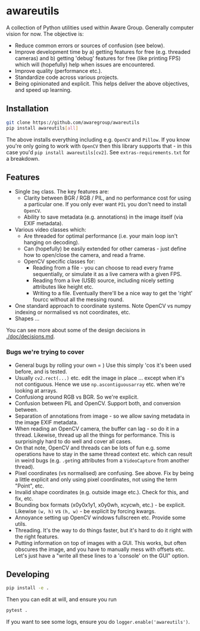 # awareutils

A collection of Python utilities used within Aware Group. Generally computer vision for now. The objective is:

- Reduce common errors or sources of confusion (see below).
- Improve development time by a) getting features for free (e.g. threaded cameras) and b) getting 'debug' features for free (like printing FPS) which will (hopefully) help when issues are encountered.
- Improve quality (performance etc.).
- Standardize code across various projects.
- Being opinionated and explicit. This helps deliver the above objectives, and speed up learning.

## Installation

```sh
git clone https://github.com/awaregroup/awareutils
pip install awareutils[all]
```

The above installs everything including e.g. `OpenCV` and `Pillow`. If you know you're only going to work with `OpenCV` then this library supports that - in this case you'd `pip install awareutils[cv2]`. See `extras-requirements.txt` for a breakdown.

## Features

- Single `Img` class. The key features are:
  - Clarity between BGR / RGB / PIL, and no performance cost for using a particular one. If you only ever want `PIL` you don't need to install `OpenCV`.
  - Ability to save metadata (e.g. annotations) in the image itself (via EXIF metadata).
- Various video classes which:
  - Are threaded for optimal performance (i.e. your main loop isn't hanging on decoding).
  - Can (hopefully) be easily extended for other cameras - just define how to open/close the camera, and read a frame.
  - OpenCV specific classes for:
    - Reading from a file - you can choose to read every frame sequentially, or simulate it as a live camera with a given FPS.
    - Reading from a live (USB) source, including nicely setting attributes like height etc.
    - Writing to a file. Eventually there'll be a nice way to get the 'right' fourcc without all the messing round.
- One standard approach to coordinate systems. Note OpenCV vs numpy indexing or normalised vs not coordinates, etc.
- Shapes ...

You can see more about some of the design decisions in [./doc/decisions.md](./doc/decisions.md).

### Bugs we're trying to cover

- General bugs by rolling your own = ) Use this simply 'cos it's been used before, and is tested.
- Usually `cv2.rect(...)` etc. edit the image in place ... except when it's not contiguous. Hence we use `np.ascontiguousarray` etc. when we're looking at arrays.
- Confusiong around RGB vs BGR. So we're explicit.
- Confusion between PIL and OpenCV. Support both, and conversion between.
- Separation of annotations from image - so we allow saving metadata in the image EXIF metadata.
- When reading an OpenCV camera, the buffer can lag - so do it in a thread. Likewise, thread up all the things for performance. This is surprisingly hard to do well and cover all cases.
- On that note, OpenCV and threads can be lots of fun e.g. some operations have to stay in the same thread context etc. which can result in weird bugs (e.g. `.get`ing attributes from a `VideoCapture` from another thread).
- Pixel coordinates (vs normalised) are confusing. See above. Fix by being a little explicit and only using pixel coordinates, not using the term "Point", etc.
- Invalid shape coordinates (e.g. outside image etc.). Check for this, and fix, etc.
- Bounding box formats (x0y0x1y1, x0y0wh, xcycwh, etc.) - be explicit. Likewise `(w, h)` vs `(h, w)` - be explicit by forcing kwargs.
- Annoyance setting up OpenCV windows fullscreen etc. Provide some utils.
- Threading. It's the way to do things faster, but it's hard to do it right with the right features.
- Putting information on top of images with a GUI. This works, but often obscures the image, and you have to manually mess with offsets etc. Let's just have a "write all these lines to a 'console' on the GUI" option.

## Developing

```sh
pip install -e .
```

Then you can edit at will, and ensure you run

```sh
pytest .
```

If you want to see some logs, ensure you do `logger.enable('awareutils')`.
